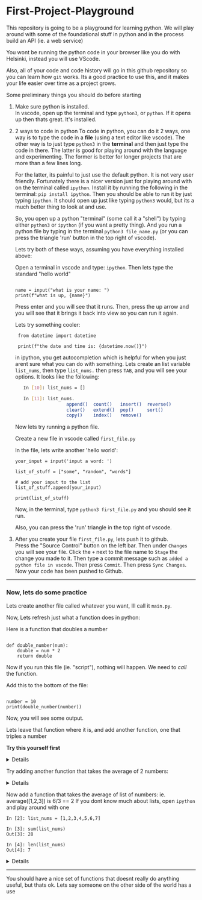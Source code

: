 # First-Project-Playground

This repository is going to be a playground for learning python.
We will play around with some of the foundational stuff in python and in the process build an API (ie. a web service)

You wont be running the python code in your browser like you do with Helsinki, instead you will use VScode.

Also, all of your code and code history will go in this github repository so you can learn how `git` works. Its a good practice to use this, and it makes your life easier over time as a project grows.

Some preliminary things you should do before starting

1. Make sure python is installed.  
   In vscode, open up the terminal and type `python3`, or `python`. If it opens up then thats great. It's installed.
2. 2 ways to code in python
   To code in python, you can do it 2 ways, one way is to type the code in a **file** (using a text editor like vscode). The other way is to just type `python3` in the **terminal** and then just type the code in there. The latter is good for playing around with the language and experimenting. The former is better for longer projects that are more than a few lines long.

   For the latter, its painful to just use the default python. It is not very user friendly. Fortunately there is a nicer version just for playing around with on the terminal called `ipython`. Install it by running the following in the terminal: `pip install ipython`. Then you should be able to run it by just typing `ipython`. It should open up just like typing `python3` would, but its a much better thing to look at and use.

   So, you open up a python "terminal" (some call it a "shell") by typing either `python3` or `ipython` (if you want a pretty thing). And you run a python file by typing in the terminal `python3 file_name.py` (or you can press the triangle 'run' button in the top right of vscode).

   Lets try both of these ways, assuming you have everything installed above:

   Open a terminal in vscode and type: `ipython`. Then lets type the standard "hello world"

   ```python3

   name = input("what is your name: ")
   print(f"what is up, {name}")
   ```

   Press enter and you will see that it runs. Then, press the up arrow and you will see that it brings it back into view so you can run it again.

   Lets try something cooler:

   ```python3
    from datetime import datetime

    print(f"the date and time is: {datetime.now()}")
   ```

   in ipython, you get autocompletion which is helpful for when you just arent sure what you can do with something. Lets create an list variable `list_nums`, then type `list_nums.` then press `TAB`, and you will see your options. It looks like the following:

   ```bash
      In [10]: list_nums = []

      In [11]: list_nums.
                      append()  count()   insert()  reverse()
                      clear()   extend()  pop()     sort()
                      copy()    index()   remove()

   ```

   Now lets try running a python file.

   Create a new file in vscode called `first_file.py`

   In the file, lets write another 'hello world':

   ```python3
   your_input = input('input a word: ')

   list_of_stuff = ["some", "random", "words"]

   # add your input to the list
   list_of_stuff.append(your_input)

   print(list_of_stuff)
   ```

   Now, in the terminal, type `python3 first_file.py` and you should see it run.

   Also, you can press the 'run' triangle in the top right of vscode.

3. After you create your file `first_file.py`, lets push it to github.  
   Press the "Source Control" button on the left bar. Then under `Changes` you will see your file. Click the `+` next to the file name to `Stage` the change you made to it. Then type a commit message such as `added a python file in vscode`. Then press `Commit`. Then press `Sync Changes`. Now your code has been pushed to Github.

---

### Now, lets do some practice

Lets create another file called whatever you want, Ill call it `main.py`.

Now, Lets refresh just what a function does in python:

Here is a function that doubles a number

```python3

def double_number(num):
    double = num * 2
    return double
```

Now if you run this file (ie. "script"), nothing will happen. We need to _call_ the function.

Add this to the bottom of the file:

```python3

number = 10
print(double_number(number))
```

Now, you will see some output.

Lets leave that function where it is, and add another function, one that triples a number

**Try this yourself first**

<details>

```python3

def triple_number(num):
    return num * 3
```

</details>

Try adding another function that takes the average of 2 numbers:

<details>

```python3

def average_of_two_nums(num1, num2):
    total_sum = num1 + num2
    return total_sum / 2
```

</details>

Now add a function that takes the average of list of numbers: ie. average([1,2,3]) is 6/3 == 2
If you dont know much about lists, open `ipython` and play around with one

```ipython
In [2]: list_nums = [1,2,3,4,5,6,7]

In [3]: sum(list_nums)
Out[3]: 28

In [4]: len(list_nums)
Out[4]: 7

```

<details>

```python3

def average_of_list(list_nums):
    total_sum = sum(list_nums)
    length_nums = len(list_nums)
    return total_sum / length_nums
```

</details>

---

You should have a nice set of functions that doesnt really do anything useful, but thats ok. Lets say someone on the other side of the world has a use
